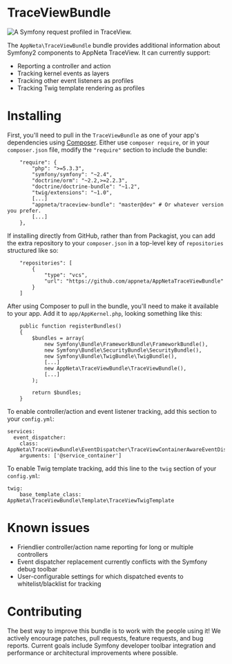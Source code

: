TraceViewBundle
=======
![A Symfony request profiled in TraceView.](http://appneta.github.io/AppNetaTraceViewBundle/images/AppNetaTraceViewBundle.png)

The `AppNeta\TraceViewBundle` bundle provides additional information about Symfony2 components to AppNeta TraceView. It can currently support:

- Reporting a controller and action
- Tracking kernel events as layers
- Tracking other event listeners as profiles
- Tracking Twig template rendering as profiles

# Installing

First, you'll need to pull in the `TraceViewBundle` as one of your app's
dependencies using [Composer](https://getcomposer.org/). Either use `composer require`,
or in your `composer.json` file, modify the `"require"` section to include the bundle:
```
    "require": {
        "php": ">=5.3.3",
        "symfony/symfony": "~2.4",
        "doctrine/orm": "~2.2,>=2.2.3",
        "doctrine/doctrine-bundle": "~1.2",
        "twig/extensions": "~1.0",
        [...]
        "appneta/traceview-bundle": "master@dev" # Or whatever version you prefer.
        [...]
    },
```

If installing directly from GitHub, rather than from Packagist, you can add the
extra repository to your `composer.json` in a top-level key of `repositories`
structured like so:
```
    "repositories": [
        {
            "type": "vcs",
            "url": "https://github.com/appneta/AppNetaTraceViewBundle"
        }
    ]
```

After using Composer to pull in the bundle, you'll need to make it available to
your app. Add it to `app/AppKernel.php`, looking something like this:
```
    public function registerBundles()
    {
        $bundles = array(
            new Symfony\Bundle\FrameworkBundle\FrameworkBundle(),
            new Symfony\Bundle\SecurityBundle\SecurityBundle(),
            new Symfony\Bundle\TwigBundle\TwigBundle(),
            [...]
            new AppNeta\TraceViewBundle\TraceViewBundle(),
            [...]
        );

        return $bundles;
    }
```

To enable controller/action and event listener tracking, add this section to your `config.yml`:
```
services:
  event_dispatcher:
    class: AppNeta\TraceViewBundle\EventDispatcher\TraceViewContainerAwareEventDispatcher
    arguments: ['@service_container']
```

To enable Twig template tracking, add this line to the `twig` section of your `config.yml`:
```
twig:
    base_template_class: AppNeta\TraceViewBundle\Template\TraceViewTwigTemplate
```

# Known issues

- Friendlier controller/action name reporting for long or multiple controllers
- Event dispatcher replacement currently conflicts with the Symfony debug toolbar
- User-configurable settings for which dispatched events to whitelist/blacklist for tracking

# Contributing

The best way to improve this bundle is to work with the people using it! We
actively encourage patches, pull requests, feature requests, and bug reports.
Current goals include Symfony developer toolbar integration and performance or
architectural improvements where possible.
